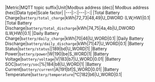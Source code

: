 |Metric|MQTT topic suffix|Unit|Modbus address (dec)| Modbus address (hex)|Data type|Scale factor|
|---|:-:|---|:-:|
|Total Battery Charge|`battery/total_charge`|kWh|72,73|48,49|U_DWORD (LW,HW)|0.1|
|Total Battery Discharge|`battery/total_discharge`|kWh|74,75|4a,4b|U_DWORD (LW,HW)|0.1|
|Daily Battery Charge|`battery/daily_charge`|kWh|70|46|U_WORD|0.1|
|Daily Battery Discharge|`battery/daily_discharge`|kWh|71|47|U_WORD|0.1|
|Battery Status|`battery/status`||189|bd|U_WORD|1|
|Battery Power|`battery/power`|W|190|be|S_WORD|1|
|Battery Voltage|`battery/voltage`|V|183|b7|U_WORD|0.01|
|Battery SOC|`battery/soc`|%|184|b8|U_WORD|1|
|Battery Current|`battery/current`|A|191|bf|S_WORD|0.01|
|Battery Temperature|`battery/temperature`|°C|182|b6|U_WORD|0.1|
